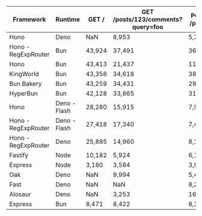 
  |  Framework     |  Runtime       |  GET /    | GET /posts/123/comments?query=foo | POST /posts  |
  | ----------- | ----------- | -----------  | -----------  | ----------- |
  | Hono | Deno | NaN | 8,953 | 5,778 |
| Hono - RegExpRouter | Bun | 43,924 | 37,491 | 36,988 |
| Hono | Bun | 43,413 | 21,437 | 11,062 |
| KingWorld | Bun | 43,358 | 34,618 | 38,647 |
| Bun Bakery | Bun | 43,259 | 34,431 | 29,586 |
| HyperBun | Bun | 42,128 | 33,865 | 31,414 |
| Hono | Deno - Flash | 28,280 | 15,915 | 7,967 |
| Hono - RegExpRouter | Deno - Flash | 27,418 | 17,340 | 7,462 |
| Hono - RegExpRouter | Deno | 25,885 | 14,960 | 8,142 |
| Fastify | Node | 10,182 | 5,924 | 6,188 |
| Express | Node | 3,180 | 3,584 | 3,919 |
| Oak | Deno | NaN | 9,994 | 5,428 |
| Fast | Deno | NaN | NaN | 8,262 |
| Alosaur | Deno | NaN | 3,253 | 16,523 |
| Express | Bun | 8,471 | 8,422 | 8,327 |
